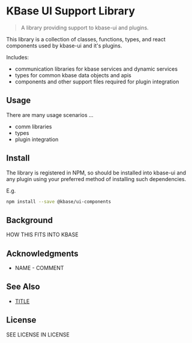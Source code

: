 # KBase UI Support Library

> A library providing support to kbase-ui and plugins.

This library is a collection of classes, functions, types, and react components used by kbase-ui and it's plugins.

Includes:

- communication libraries for kbase services and dynamic services
- types for common kbase data objects and apis
- components and other support files required for plugin integration

## Usage

There are many usage scenarios ...

- comm libraries
- types
- plugin integration

## Install

The library is registered in NPM, so should be installed into kbase-ui and any plugin using your preferred method of installing such dependencies.

E.g.

```bash
npm install --save @kbase/ui-components
```

## Background

HOW THIS FITS INTO KBASE

## Acknowledgments

- NAME - COMMENT

## See Also

- [TITLE](URL)

## License

SEE LICENSE IN LICENSE
